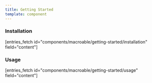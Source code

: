 ```yaml
---
title: Getting Started
template: component
---
```


### Installation

[entries_fetch id="components/macroable/getting-started/installation" field="content"]

### Usage

[entries_fetch id="components/macroable/getting-started/usage" field="content"]
